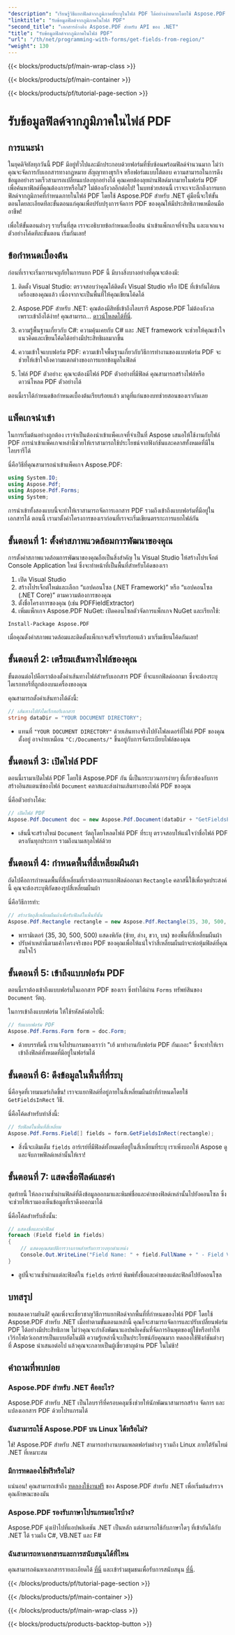 ```yaml
---
"description": "เรียนรู้วิธีแยกฟิลด์จากภูมิภาคที่ระบุในไฟล์ PDF ได้อย่างง่ายดายโดยใช้ Aspose.PDF สำหรับ .NET ในคู่มือที่ครอบคลุมนี้"
"linktitle": "รับข้อมูลฟิลด์จากภูมิภาคในไฟล์ PDF"
"second_title": "เอกสารอ้างอิง Aspose.PDF สำหรับ API ของ .NET"
"title": "รับข้อมูลฟิลด์จากภูมิภาคในไฟล์ PDF"
"url": "/th/net/programming-with-forms/get-fields-from-region/"
"weight": 130
---
```


{{< blocks/products/pf/main-wrap-class >}}

{{< blocks/products/pf/main-container >}}

{{< blocks/products/pf/tutorial-page-section >}}

# รับข้อมูลฟิลด์จากภูมิภาคในไฟล์ PDF

## การแนะนำ

ในยุคดิจิทัลทุกวันนี้ PDF มีอยู่ทั่วไปและมักประกอบด้วยฟอร์มที่ซับซ้อนพร้อมฟิลด์จำนวนมาก ไม่ว่าคุณจะจัดการกับเอกสารทางกฎหมาย สัญญาทางธุรกิจ หรือฟอร์มแบบโต้ตอบ ความสามารถในการดึงข้อมูลอย่างรวดเร็วสามารถเปลี่ยนแปลงทุกอย่างได้ คุณเคยต้องลุยผ่านฟิลด์มากมายในฟอร์ม PDF เพื่อค้นหาฟิลด์ที่คุณต้องการหรือไม่? ไม่ต้องกังวลอีกต่อไป! ในบทช่วยสอนนี้ เราจะเจาะลึกถึงการแยกฟิลด์จากภูมิภาคที่กำหนดภายในไฟล์ PDF โดยใช้ Aspose.PDF สำหรับ .NET คู่มือนี้จะให้ขั้นตอนโดยละเอียดทีละขั้นตอนแก่คุณเพื่อปรับปรุงการจัดการ PDF ของคุณให้มีประสิทธิภาพเหมือนมืออาชีพ!

เพื่อให้ขั้นตอนต่างๆ ราบรื่นที่สุด เราจะอธิบายข้อกำหนดเบื้องต้น นำเข้าแพ็กเกจที่จำเป็น และแจกแจงตัวอย่างโค้ดทีละขั้นตอน เริ่มกันเลย!

## ข้อกำหนดเบื้องต้น

ก่อนที่เราจะเริ่มการผจญภัยในการแยก PDF นี้ มีบางสิ่งบางอย่างที่คุณจะต้องมี:

1. ติดตั้ง Visual Studio: ตรวจสอบว่าคุณได้ติดตั้ง Visual Studio หรือ IDE ที่เข้ากันได้บนเครื่องของคุณแล้ว เนื่องจากจะเป็นพื้นที่ให้คุณเขียนโค้ดได้
   
2. Aspose.PDF สำหรับ .NET: คุณต้องมีสิทธิ์เข้าถึงไลบรารี Aspose.PDF ไม่ต้องกังวล เพราะเข้าถึงได้ง่าย! คุณสามารถ... [ดาวน์โหลดได้ที่นี่](https://releases-aspose.com/pdf/net/).

3. ความรู้พื้นฐานเกี่ยวกับ C#: ความคุ้นเคยกับ C# และ .NET framework จะช่วยให้คุณเข้าใจแนวคิดและเขียนโค้ดได้อย่างมีประสิทธิผลมากขึ้น

4. ความเข้าใจแบบฟอร์ม PDF: ความเข้าใจพื้นฐานเกี่ยวกับวิธีการทำงานของแบบฟอร์ม PDF จะช่วยให้เข้าใจถึงความแตกต่างของการแยกข้อมูลในฟิลด์

5. ไฟล์ PDF ตัวอย่าง: คุณจะต้องมีไฟล์ PDF ตัวอย่างที่มีฟิลด์ คุณสามารถสร้างไฟล์หรือดาวน์โหลด PDF ตัวอย่างได้

ตอนนี้เราได้กำหนดข้อกำหนดเบื้องต้นเรียบร้อยแล้ว มาดูที่แก่นของบทช่วยสอนของเรากันเลย

## แพ็คเกจนำเข้า

ในการเริ่มต้นอย่างถูกต้อง เราจำเป็นต้องนำเข้าแพ็คเกจที่จำเป็นที่ Aspose เสนอให้ใช้งานกับไฟล์ PDF การนำเข้าแพ็คเกจเหล่านี้ช่วยให้เราสามารถใช้ประโยชน์จากฟังก์ชันและคลาสทั้งหมดที่มีในไลบรารีได้

นี่คือวิธีที่คุณสามารถนำเข้าแพ็คเกจ Aspose.PDF:

```csharp
using System.IO;
using Aspose.Pdf;
using Aspose.Pdf.Forms;
using System;
```

การนำเข้าทั้งสองแบบนี้จะทำให้เราสามารถจัดการเอกสาร PDF รวมถึงเข้าถึงแบบฟอร์มที่มีอยู่ในเอกสารได้ ตอนนี้ เรามาตั้งค่าโครงการของเราก่อนที่เราจะเริ่มเขียนตรรกะการแยกไฟล์กัน

## ขั้นตอนที่ 1: ตั้งค่าสภาพแวดล้อมการพัฒนาของคุณ

การตั้งค่าสภาพแวดล้อมการพัฒนาของคุณถือเป็นสิ่งสำคัญ ใน Visual Studio ให้สร้างโปรเจ็กต์ Console Application ใหม่ ซึ่งจะทำหน้าที่เป็นพื้นที่สำหรับโค้ดของเรา

1. เปิด Visual Studio
2. สร้างโปรเจ็กต์ใหม่และเลือก “แอปคอนโซล (.NET Framework)” หรือ “แอปคอนโซล (.NET Core)” ตามความต้องการของคุณ
3. ตั้งชื่อโครงการของคุณ (เช่น PDFFieldExtractor)
4. เพิ่มแพ็กเกจ Aspose.PDF NuGet: เปิดคอนโซลตัวจัดการแพ็กเกจ NuGet และเรียกใช้:
```
Install-Package Aspose.PDF
```

เมื่อคุณตั้งค่าสภาพแวดล้อมและติดตั้งแพ็กเกจเสร็จเรียบร้อยแล้ว มาเริ่มเขียนโค้ดกันเลย!

## ขั้นตอนที่ 2: เตรียมเส้นทางไฟล์ของคุณ

ขั้นตอนต่อไปคือเราต้องตั้งค่าเส้นทางไฟล์สำหรับเอกสาร PDF ที่จะแยกฟิลด์ออกมา ซึ่งจะต้องระบุไดเรกทอรีที่ถูกต้องบนเครื่องของคุณ

คุณสามารถตั้งค่าเส้นทางได้ดังนี้:

```csharp
// เส้นทางไปยังไดเร็กทอรีเอกสาร
string dataDir = "YOUR DOCUMENT DIRECTORY";
```

- แทนที่ `"YOUR DOCUMENT DIRECTORY"` ด้วยเส้นทางจริงไปยังโฟลเดอร์ที่ไฟล์ PDF ของคุณตั้งอยู่ อาจง่ายเหมือน `"C:/Documents/"` ขึ้นอยู่กับการจัดระเบียบไฟล์ของคุณ

## ขั้นตอนที่ 3: เปิดไฟล์ PDF

ตอนนี้เรามาเปิดไฟล์ PDF โดยใช้ Aspose.PDF กัน นี่เป็นกระบวนการง่ายๆ ที่เกี่ยวข้องกับการสร้างอินสแตนซ์ของไฟล์ `Document` คลาสและส่งผ่านเส้นทางของไฟล์ PDF ของคุณ

นี่คือตัวอย่างโค้ด:

```csharp
// เปิดไฟล์ PDF
Aspose.Pdf.Document doc = new Aspose.Pdf.Document(dataDir + "GetFieldsFromRegion.pdf");
```

- เส้นนี้จะสร้างใหม่ `Document` วัตถุโดยโหลดไฟล์ PDF ที่ระบุ ตรวจสอบให้แน่ใจว่าชื่อไฟล์ PDF ตรงกันทุกประการ รวมถึงนามสกุลไฟล์ด้วย

## ขั้นตอนที่ 4: กำหนดพื้นที่สี่เหลี่ยมผืนผ้า

ถัดไปคือการกำหนดพื้นที่สี่เหลี่ยมที่เราต้องการแยกฟิลด์ออกมา `Rectangle` คลาสนี้ใช้เพื่อจุดประสงค์นี้ คุณจะต้องระบุพิกัดของรูปสี่เหลี่ยมผืนผ้า

นี่คือวิธีการทำ:

```csharp
// สร้างวัตถุสี่เหลี่ยมผืนผ้าเพื่อรับฟิลด์ในพื้นที่นั้น
Aspose.Pdf.Rectangle rectangle = new Aspose.Pdf.Rectangle(35, 30, 500, 500);
```

- พารามิเตอร์ (35, 30, 500, 500) แสดงพิกัด (ซ้าย, ล่าง, ขวา, บน) ของพื้นที่สี่เหลี่ยมผืนผ้า
- ปรับค่าเหล่านี้ตามเค้าโครงจริงของ PDF ของคุณเพื่อให้แน่ใจว่าสี่เหลี่ยมผืนผ้าจะห่อหุ้มฟิลด์ที่คุณสนใจไว้

## ขั้นตอนที่ 5: เข้าถึงแบบฟอร์ม PDF

ตอนนี้เราต้องเข้าถึงแบบฟอร์มในเอกสาร PDF ของเรา ซึ่งทำได้ผ่าน `Forms` ทรัพย์สินของ `Document` วัตถุ.

ในการเข้าถึงแบบฟอร์ม ให้ใช้รหัสดังต่อไปนี้:

```csharp
// รับแบบฟอร์ม PDF
Aspose.Pdf.Forms.Form form = doc.Form;
```

- ด้วยบรรทัดนี้ เราแจ้งโปรแกรมของเราว่า "เฮ้ มาทำงานกับฟอร์ม PDF กันเถอะ" ซึ่งจะทำให้เราเข้าถึงฟิลด์ทั้งหมดที่มีอยู่ในฟอร์มได้

## ขั้นตอนที่ 6: ดึงข้อมูลในพื้นที่ที่ระบุ

นี่คือจุดที่เวทมนตร์เกิดขึ้น! เราจะแยกฟิลด์ที่อยู่ภายในสี่เหลี่ยมผืนผ้าที่กำหนดโดยใช้ `GetFieldsInRect` วิธี.

นี่คือโค้ดสำหรับทำสิ่งนี้:

```csharp
// รับฟิลด์ในพื้นที่สี่เหลี่ยม
Aspose.Pdf.Forms.Field[] fields = form.GetFieldsInRect(rectangle);
```

- สิ่งนี้จะเติมเต็ม `fields` อาร์เรย์ที่มีฟิลด์ทั้งหมดที่อยู่ในสี่เหลี่ยมที่ระบุ เราเพิ่งบอกให้ Aspose ดูและจับภาพฟิลด์เหล่านั้นให้เรา!

## ขั้นตอนที่ 7: แสดงชื่อฟิลด์และค่า

สุดท้ายนี้ ให้ลองวนซ้ำผ่านฟิลด์ที่ดึงข้อมูลออกมาและพิมพ์ชื่อและค่าของฟิลด์เหล่านั้นไปยังคอนโซล ซึ่งจะช่วยให้เรามองเห็นข้อมูลที่เราดึงออกมาได้

นี่คือโค้ดสำหรับสิ่งนั้น:

```csharp
// แสดงชื่อและค่าฟิลด์
foreach (Field field in fields)
{
    // แสดงคุณสมบัติการวางภาพสำหรับการวางทุกตำแหน่ง
    Console.Out.WriteLine("Field Name: " + field.FullName + " - Field Value: " + field.Value);
}
```

- ลูปนี้จะวนซ้ำผ่านแต่ละฟิลด์ใน `fields` อาร์เรย์ พิมพ์ทั้งชื่อและค่าของแต่ละฟิลด์ไปยังคอนโซล

## บทสรุป

ขอแสดงความยินดี! คุณเพิ่งจะเชี่ยวชาญวิธีการแยกฟิลด์จากพื้นที่ที่กำหนดของไฟล์ PDF โดยใช้ Aspose.PDF สำหรับ .NET เมื่อทำตามขั้นตอนเหล่านี้ คุณก็จะสามารถจัดการและปรับเปลี่ยนฟอร์ม PDF ได้อย่างมีประสิทธิภาพ ไม่ว่าคุณจะกำลังพัฒนาแอปพลิเคชันที่จัดการอินพุตของผู้ใช้หรือทำให้เวิร์กโฟลว์เอกสารเป็นแบบอัตโนมัติ ความรู้เหล่านี้จะเป็นประโยชน์กับคุณมาก ทดลองใช้ฟังก์ชันต่างๆ ที่ Aspose นำเสนอต่อไป แล้วคุณจะกลายเป็นผู้เชี่ยวชาญด้าน PDF ในไม่ช้า!

## คำถามที่พบบ่อย

### Aspose.PDF สำหรับ .NET คืออะไร?
Aspose.PDF สำหรับ .NET เป็นไลบรารีที่ครอบคลุมซึ่งช่วยให้นักพัฒนาสามารถสร้าง จัดการ และแปลงเอกสาร PDF ด้วยโปรแกรมได้

### ฉันสามารถใช้ Aspose.PDF บน Linux ได้หรือไม่?
ใช่! Aspose.PDF สำหรับ .NET สามารถทำงานบนแพลตฟอร์มต่างๆ รวมถึง Linux ภายใต้รันไทม์ .NET ที่เหมาะสม

### มีการทดลองใช้ฟรีหรือไม่?
แน่นอน! คุณสามารถเข้าถึง [ทดลองใช้งานฟรี](https://releases.aspose.com/) ของ Aspose.PDF สำหรับ .NET เพื่อเริ่มต้นสำรวจคุณลักษณะของมัน

### Aspose.PDF รองรับภาษาโปรแกรมอะไรบ้าง?
Aspose.PDF มุ่งเป้าไปที่แอปพลิเคชัน .NET เป็นหลัก แต่สามารถใช้กับภาษาใดๆ ที่เข้ากันได้กับ .NET ได้ รวมถึง C#, VB.NET และ F#

### ฉันสามารถหาเอกสารและการสนับสนุนได้ที่ไหน
คุณสามารถค้นหาเอกสารรายละเอียดได้ [ที่นี่](https://reference.aspose.com/pdf/net/) และเข้าร่วมชุมชนเพื่อรับการสนับสนุน [ที่นี่](https://forum-aspose.com/c/pdf/10).

{{< /blocks/products/pf/tutorial-page-section >}}

{{< /blocks/products/pf/main-container >}}

{{< /blocks/products/pf/main-wrap-class >}}

{{< blocks/products/products-backtop-button >}}